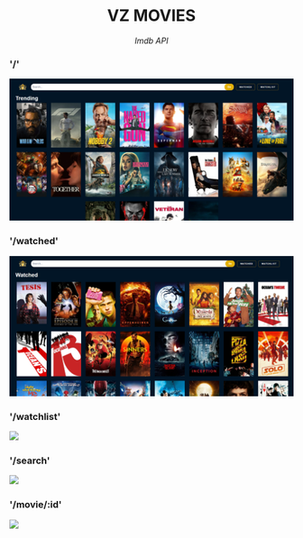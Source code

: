 
<div align="center">

# VZ MOVIES  
*Imdb API*  

</div>

### '/'
<img src="./images/movie-home.png" >

### '/watched'
<img src="./images/movie-watched.png" >

### '/watchlist'
<img src="./images/movie-watchlist.png" >

### '/search'
<img src="./images/movie-search.png" >

### '/movie/:id'
<img src="./images/movie-detail.png" >











